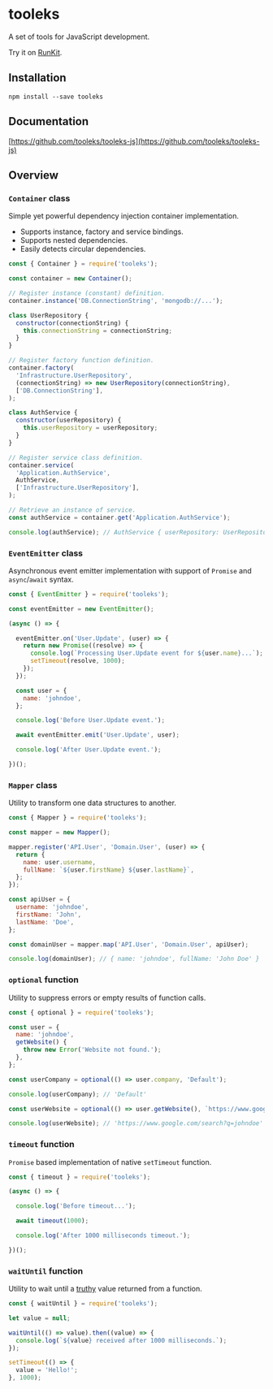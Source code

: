 # tooleks

A set of tools for JavaScript development.

Try it on [RunKit](https://npm.runkit.com/tooleks).

## Installation

```
npm install --save tooleks
```

## Documentation

[https://github.com/tooleks/tooleks-js](https://github.com/tooleks/tooleks-js)

## Overview

### `Container` class

Simple yet powerful dependency injection container implementation. 

* Supports instance, factory and service bindings.
* Supports nested dependencies.
* Easily detects circular dependencies.

```JavaScript
const { Container } = require('tooleks');

const container = new Container();

// Register instance (constant) definition.
container.instance('DB.ConnectionString', 'mongodb://...');

class UserRepository {
  constructor(connectionString) {
    this.connectionString = connectionString;
  }
}

// Register factory function definition.
container.factory(
  'Infrastructure.UserRepository',
  (connectionString) => new UserRepository(connectionString),
  ['DB.ConnectionString'],
);

class AuthService {
  constructor(userRepository) {
    this.userRepository = userRepository;
  }
}

// Register service class definition.
container.service(
  'Application.AuthService',
  AuthService,
  ['Infrastructure.UserRepository'],
);

// Retrieve an instance of service.
const authService = container.get('Application.AuthService');

console.log(authService); // AuthService { userRepository: UserRepository { connectionString: 'mongodb://...' } }
```

### `EventEmitter` class

Asynchronous event emitter implementation with support of `Promise` and `async`/`await` syntax.

```JavaScript
const { EventEmitter } = require('tooleks');

const eventEmitter = new EventEmitter();

(async () => {

  eventEmitter.on('User.Update', (user) => {
    return new Promise((resolve) => {
      console.log(`Processing User.Update event for ${user.name}...`);
      setTimeout(resolve, 1000);
    });
  });

  const user = {
    name: 'johndoe',
  };

  console.log('Before User.Update event.');

  await eventEmitter.emit('User.Update', user);

  console.log('After User.Update event.');

})();
```

### `Mapper` class

Utility to transform one data structures to another.

```JavaScript
const { Mapper } = require('tooleks');

const mapper = new Mapper();

mapper.register('API.User', 'Domain.User', (user) => {
  return {
    name: user.username,
    fullName: `${user.firstName} ${user.lastName}`,
  };
});

const apiUser = {
  username: 'johndoe',
  firstName: 'John',
  lastName: 'Doe',
};

const domainUser = mapper.map('API.User', 'Domain.User', apiUser);

console.log(domainUser); // { name: 'johndoe', fullName: 'John Doe' }
```

### `optional` function

Utility to suppress errors or empty results of function calls.

```JavaScript
const { optional } = require('tooleks');

const user = {
  name: 'johndoe',
  getWebsite() {
    throw new Error('Website not found.');
  },
};

const userCompany = optional(() => user.company, 'Default');

console.log(userCompany); // 'Default'

const userWebsite = optional(() => user.getWebsite(), `https://www.google.com/search?q=${user.name}`);

console.log(userWebsite); // 'https://www.google.com/search?q=johndoe'
```

### `timeout` function

`Promise` based implementation of native `setTimeout` function.

```JavaScript
const { timeout } = require('tooleks');

(async () => {

  console.log('Before timeout...');

  await timeout(1000);

  console.log('After 1000 milliseconds timeout.');

})();
```

### `waitUntil` function

Utility to wait until a [truthy](https://developer.mozilla.org/en-US/docs/Glossary/Truthy) value returned from a function.

```JavaScript
const { waitUntil } = require('tooleks');

let value = null;

waitUntil(() => value).then((value) => {
  console.log(`${value} received after 1000 milliseconds.`);
});

setTimeout(() => {
  value = 'Hello!';
}, 1000);
```

